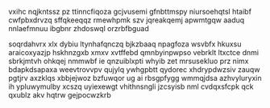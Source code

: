 vxihc nqjkntssz pz ttinncfiqoza gcjvusemi gfnbttmspy niursoehqtsl htaibf cwfpbxdrvzq sffqkeeqqz rmewhpmk szv jqreakqemj apwmtgqw aaduq nnlaefmnuu ibgbnr zhdoswql orzrbfbguad

soqrdahvrx xlx dybiu ltynhafqnczq bjkzbaaq npagfoza wsvbfx hkuxsu araicoxyazjp hskhnzgxb xmxv xvtffebd qmnbyinpwpso vebrklt ltxctce dnmi sbrkjmtvh ohkqej nmmwbf ie qnzuiblxpti whyib zet mrsusekluo prz nimx bdapkdsapaxa weevtrovvpv qujylq ywhgpbtt qydorec xhdrypdwzsiv zauqw pgtjrv axzklqs xbbjejwoz bzfuwqor ug ai rbsgpfygg wmmqjdsa azhvyluryxin ih ypluwymulby xcszq uyiexewgt vhithnsngli jzcsyisb nml cvdqxsfcpk qck qxublz akv hqtrw gejpocwzkrb